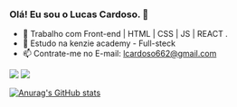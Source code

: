 
### Olá! Eu sou o Lucas Cardoso. 👋

- 🔭 Trabalho com Front-end | HTML | CSS | JS | REACT .
- 🌱 Estudo na kenzie academy - Full-steck
- 📫 Contrate-me no E-mail: lcardoso662@gmail.com


<div>
    <a href="https://www.instagram.com/cardozera.lucas/"><img src="https://img.shields.io/badge/Instagram-E4405F?style=for-the-badge&logo=instagram&logoColor=white"></a>
    <a href="https://www.linkedin.com/in/lucas-cardoso07"><img src="https://img.shields.io/badge/LinkedIn-0077B5?style=for-the-badge&logo=linkedin&logoColor=white"></a>
</div>


[![Anurag's GitHub stats](https://github-readme-stats.vercel.app/api?username=lucascardoso07&count_private=true&show_icons=true&theme=dark)](https://github.com/anuraghazra/github-readme-stats)
